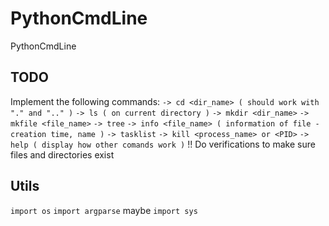 # PythonCmdLine
PythonCmdLine

## TODO
Implement the following commands:
`-> cd <dir_name> ( should work with "." and ".." )`
`-> ls ( on current directory )`
`-> mkdir <dir_name>`
`-> mkfile <file_name>`
`-> tree`
`-> info <file_name> ( information of file - creation time, name )`
`-> tasklist`
`-> kill <process_name> or <PID>`
`-> help ( display how other comands work )`
!! Do verifications to make sure files and directories exist

## Utils

`import os`
`import argparse`
maybe `import sys`
